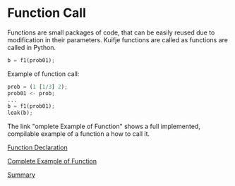 # Function Call

Functions are small packages of code, that can be easily reused due to modification in their parameters.
Kuifje functions are called as functions are called in Python.

```python
b = f1(prob01);
```

Example of function call:
```python
prob = (1 [1/3] 2);
prob01 <- prob;
...
b = f1(prob01);
leak(b);
```

The link "omplete Example of Function" shows a full implemented, compilable example of a function a how to call it.

[Function Declaration](https://github.com/gleisonsdm/Kuifje-Documentation/blob/main/Chapter%2006/Function%20Declaration.md)

[Complete Example of Function](https://github.com/gleisonsdm/Kuifje-Documentation/blob/main/Chapter%2006/Function%20Complete.md)

[Summary](https://github.com/gleisonsdm/Kuifje-Documentation)
